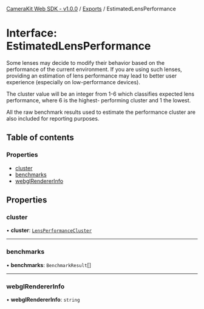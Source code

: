 [CameraKit Web SDK - v1.0.0](../README.md) / [Exports](../modules.md) / EstimatedLensPerformance

# Interface: EstimatedLensPerformance

Some lenses may decide to modify their behavior based on the performance of the current environment. If you are
using such lenses, providing an estimation of lens performance may lead to better user experience (especially on
low-performance devices).

The cluster value will be an integer from 1-6 which classifies expected lens performance, where 6 is the highest-
performing cluster and 1 the lowest.

All the raw benchmark results used to estimate the performance cluster are also included for reporting purposes.

## Table of contents

### Properties

- [cluster](EstimatedLensPerformance.md#cluster)
- [benchmarks](EstimatedLensPerformance.md#benchmarks)
- [webglRendererInfo](EstimatedLensPerformance.md#webglrendererinfo)

## Properties

### cluster

• **cluster**: [`LensPerformanceCluster`](../modules.md#lensperformancecluster)

___

### benchmarks

• **benchmarks**: `BenchmarkResult`[]

___

### webglRendererInfo

• **webglRendererInfo**: `string`
